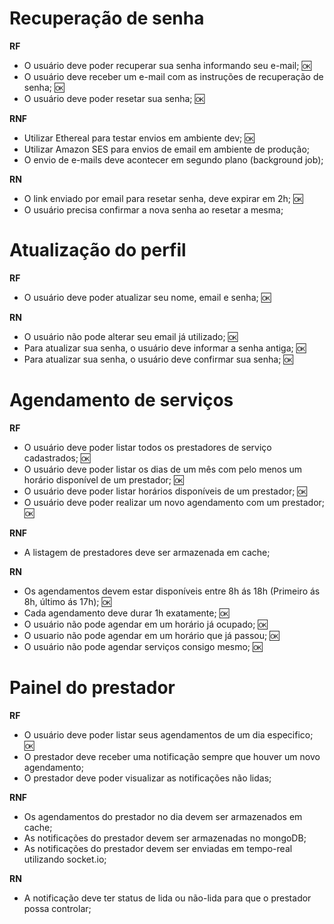 # Recuperação de senha

**RF** 

- O usuário deve poder recuperar sua senha informando seu e-mail; 🆗
- O usuário deve receber um e-mail com as instruções de recuperação de senha; 🆗
- O usuário deve poder resetar sua senha; 🆗

**RNF**

- Utilizar Ethereal para testar envios em ambiente dev; 🆗
- Utilizar Amazon SES para envios de email em ambiente de produção;
- O envio de e-mails deve acontecer em segundo plano (background job);

**RN**

- O link enviado por email para resetar senha, deve expirar em 2h; 🆗
- O usuário precisa confirmar a nova senha ao resetar a mesma;

# Atualização do perfil

**RF**

- O usuário deve poder atualizar seu nome, email e senha; 🆗

**RN**

- O usuário não pode alterar seu email já utilizado; 🆗
- Para atualizar sua senha, o usuário deve informar a senha antiga; 🆗
- Para atualizar sua senha, o usuário deve confirmar sua senha; 🆗

# Agendamento de serviços

**RF**

- O usuário deve poder listar todos os prestadores de serviço cadastrados; 🆗
- O usuário deve poder listar os dias de um mês com pelo menos um horário disponível de um prestador; 🆗
- O usuário deve poder listar horários disponíveis de um prestador; 🆗
- O usuário deve poder realizar um novo agendamento com um prestador; 🆗

**RNF**

- A listagem de prestadores deve ser armazenada em cache;

**RN**

- Os agendamentos devem estar disponíveis entre 8h ás 18h (Primeiro ás 8h, último ás 17h); 🆗
- Cada agendamento deve durar 1h exatamente; 🆗
- O usuário não pode agendar em um horário já ocupado; 🆗
- O usuario não pode agendar em um horário que já passou; 🆗
- O usuário não pode agendar serviços consigo mesmo; 🆗

# Painel do prestador

**RF**

- O usuário deve poder listar seus agendamentos de um dia especifico; 🆗
- O prestador deve receber uma notificação sempre que houver um novo agendamento;
- O prestador deve poder visualizar as notificações não lidas;

**RNF**

- Os agendamentos do prestador no dia devem ser armazenados em cache;
- As notificações do prestador devem ser armazenadas no mongoDB;
- As notificações do prestador devem  ser enviadas em tempo-real utilizando socket.io;

**RN**

- A notificação deve ter status de lida ou não-lida para que o prestador possa controlar;
